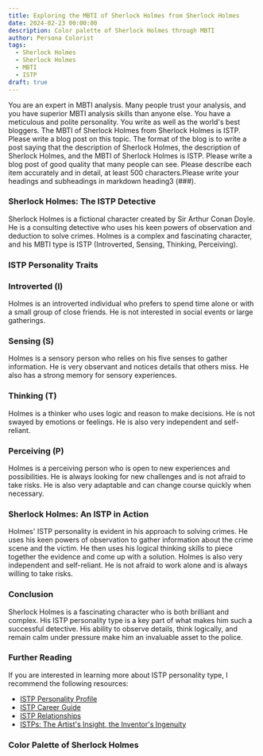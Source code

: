 ```yaml
---
title: Exploring the MBTI of Sherlock Holmes from Sherlock Holmes
date: 2024-02-23 00:00:00
description: Color palette of Sherlock Holmes through MBTI
author: Persona Colorist
tags:
  - Sherlock Holmes
  - Sherlock Holmes
  - MBTI
  - ISTP
draft: true
---
```


You are an expert in MBTI analysis. Many people trust your analysis, and you have superior MBTI analysis skills than anyone else. You have a meticulous and polite personality. You write as well as the world's best bloggers. The MBTI of Sherlock Holmes from Sherlock Holmes is ISTP. Please write a blog post on this topic. The format of the blog is to write a post saying that the description of Sherlock Holmes, the description of Sherlock Holmes, and the MBTI of Sherlock Holmes is ISTP. Please write a blog post of good quality that many people can see. Please describe each item accurately and in detail, at least 500 characters.Please write your headings and subheadings in markdown heading3 (###).


### Sherlock Holmes: The ISTP Detective

Sherlock Holmes is a fictional character created by Sir Arthur Conan Doyle. He is a consulting detective who uses his keen powers of observation and deduction to solve crimes. Holmes is a complex and fascinating character, and his MBTI type is ISTP (Introverted, Sensing, Thinking, Perceiving).

### ISTP Personality Traits

### Introverted (I)
Holmes is an introverted individual who prefers to spend time alone or with a small group of close friends. He is not interested in social events or large gatherings.

### Sensing (S)
Holmes is a sensory person who relies on his five senses to gather information. He is very observant and notices details that others miss. He also has a strong memory for sensory experiences.

### Thinking (T)
Holmes is a thinker who uses logic and reason to make decisions. He is not swayed by emotions or feelings. He is also very independent and self-reliant.

### Perceiving (P)
Holmes is a perceiving person who is open to new experiences and possibilities. He is always looking for new challenges and is not afraid to take risks. He is also very adaptable and can change course quickly when necessary.

### Sherlock Holmes: An ISTP in Action
Holmes' ISTP personality is evident in his approach to solving crimes. He uses his keen powers of observation to gather information about the crime scene and the victim. He then uses his logical thinking skills to piece together the evidence and come up with a solution. Holmes is also very independent and self-reliant. He is not afraid to work alone and is always willing to take risks.

### Conclusion
Sherlock Holmes is a fascinating character who is both brilliant and complex. His ISTP personality type is a key part of what makes him such a successful detective. His ability to observe details, think logically, and remain calm under pressure make him an invaluable asset to the police.

### Further Reading

If you are interested in learning more about ISTP personality type, I recommend the following resources:
- [ISTP Personality Profile](https://www.16personalities.com/istp-personality)
- [ISTP Career Guide](https://www.truity.com/career-test/results/istp)
- [ISTP Relationships](https://www.psychologyjunkie.com/istp-relationships/)
- [ISTPs: The Artist's Insight, the Inventor's Ingenuity](https://www.myersbriggs.org/my-mbti-personality-type/mbti-basics/istp.htm)



### Color Palette of Sherlock Holmes



